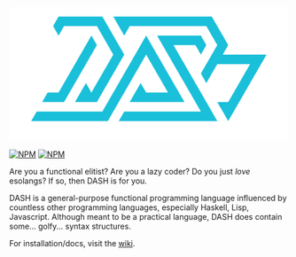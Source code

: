 ![DASH](dash.png?raw=true)

[![NPM](https://nodei.co/npm/dashlang.png?downloads=true)](https://npmjs.org/package/dashlang)
[![NPM](https://nodei.co/npm-dl/nan.png?months=6&height=3)](https://nodei.co/npm/dashlang/)

Are you a functional elitist? Are you a lazy coder? Do you just _love_ esolangs? If so, then DASH is for you.

DASH is a general-purpose functional programming language influenced by countless other programming languages, especially Haskell, Lisp, Javascript. Although meant to be a practical language, DASH does contain some... golfy... syntax structures.

For installation/docs, visit the [wiki](https://github.com/molarmanful/DASH/wiki).
